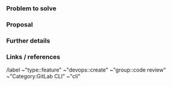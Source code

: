 <!---
Please read this!

Before opening a new issue, make sure to search for keywords in the issues
filtered by the "feature" label:

 - https://gitlab.com/gitlab-org/cli/-/issues/?label_name%5B%5D=type%3A%3Afeature

and verify the issue you're about to submit isn't a duplicate.
--->

### Problem to solve

<!-- What problem do we solve? Try to define the who/what/why of the opportunity as a user story. For example, "As a (who), I want (what), so I can (why/value)." -->

### Proposal

<!-- How are we going to solve the problem? -->

### Further details

<!-- Include examples, use cases, benefits, goals, or any other details that will help us understand the problem better. -->

### Links / references

/label ~"type::feature" ~"devops::create" ~"group::code review" ~"Category:GitLab CLI" ~"cli"
